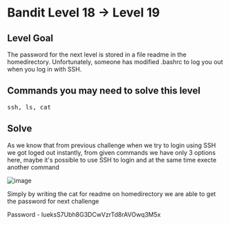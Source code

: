 # Bandit Level 18 → Level 19 #

## Level Goal ##
<p>The password for the next level is stored in a file readme in the homedirectory. Unfortunately, someone has modified .bashrc to log you out when you log in with SSH.</p>

## Commands you may need to solve this level ##
<pre>
ssh, ls, cat
</pre>

## Solve ##
<p>As we know that from previous challenge when we try to login using SSH we got loged out instantly, from given commands we have only 3 options here, maybe it's possible to use SSH to login and at the same time execte another command</p>

![image](https://user-images.githubusercontent.com/85706972/166154997-972d85aa-86de-4186-9dbe-d7615d9c46a0.png)

<p>Simply by writing the cat for readme on homedirectory we are able to get the password for next challenge</p>

Password - IueksS7Ubh8G3DCwVzrTd8rAVOwq3M5x
